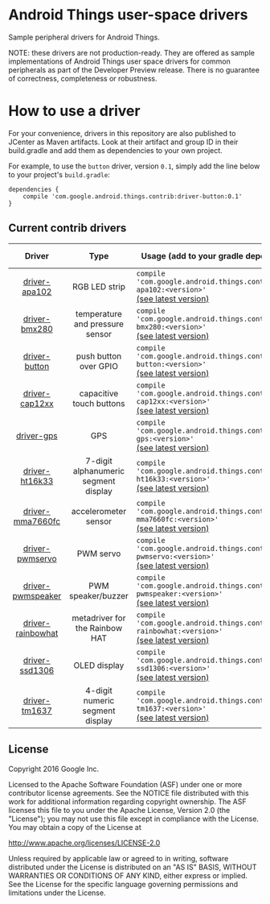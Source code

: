 Android Things user-space drivers
=================================

Sample peripheral drivers for Android Things.

NOTE: these drivers are not production-ready. They are offered as sample
implementations of Android Things user space drivers for common peripherals
as part of the Developer Preview release. There is no guarantee
of correctness, completeness or robustness.


How to use a driver
===================

For your convenience, drivers in this repository are also published to JCenter
as Maven artifacts. Look at their artifact and group ID in their build.gradle
and add them as dependencies to your own project.

For example, to use the `button` driver, version `0.1`, simply add the line
below to your project's `build.gradle`:


```
dependencies {
    compile 'com.google.android.things.contrib:driver-button:0.1'
}
```


Current contrib drivers
-----------------------

Driver | Type | Usage (add to your gradle dependencies) | Sample code
:---:|:---:| --- | ---
[driver-apa102](apa102) | RGB LED strip |`compile 'com.google.android.things.contrib:driver-apa102:<version>'`<br>[(see latest version)](https://bintray.com/google/androidthings/contrib-driver-apa102/_latestVersion) |[sample](https://github.com/androidthings/contrib-drivers/tree/master/apa102)
[driver-bmx280](bmx280) | temperature and pressure sensor |`compile 'com.google.android.things.contrib:driver-bmx280:<version>'`<br>[(see latest version)](https://bintray.com/google/androidthings/contrib-driver-bmx280/_latestVersion) |[sample](https://github.com/androidthings/contrib-drivers/tree/master/bmx280)
[driver-button](button) | push button over GPIO |`compile 'com.google.android.things.contrib:driver-button:<version>'`<br>[(see latest version)](https://bintray.com/google/androidthings/contrib-driver-button/_latestVersion) |[sample](https://github.com/androidthings/contrib-drivers/tree/master/button)
[driver-cap12xx](cap12xx) | capacitive touch buttons |`compile 'com.google.android.things.contrib:driver-cap12xx:<version>'`<br>[(see latest version)](https://bintray.com/google/androidthings/contrib-driver-cap12xx/_latestVersion) |[sample](https://github.com/androidthings/contrib-drivers/tree/master/cap12xx)
[driver-gps](gps) | GPS |`compile 'com.google.android.things.contrib:driver-gps:<version>'`<br>[(see latest version)](https://bintray.com/google/androidthings/contrib-driver-gps/_latestVersion) |[sample](https://github.com/androidthings/contrib-drivers/tree/master/gps)
[driver-ht16k33](ht16k33) | 7-digit alphanumeric segment display |`compile 'com.google.android.things.contrib:driver-ht16k33:<version>'`<br>[(see latest version)](https://bintray.com/google/androidthings/contrib-driver-ht16k33/_latestVersion) |[sample](https://github.com/androidthings/contrib-drivers/tree/master/ht16k33)
[driver-mma7660fc](mma7660fc) | accelerometer sensor |`compile 'com.google.android.things.contrib:driver-mma7660fc:<version>'`<br>[(see latest version)](https://bintray.com/google/androidthings/contrib-driver-mma7660fc/_latestVersion) |[sample](https://github.com/androidthings/contrib-drivers/tree/master/mma7660fc)
[driver-pwmservo](pwmservo) | PWM servo |`compile 'com.google.android.things.contrib:driver-pwmservo:<version>'`<br>[(see latest version)](https://bintray.com/google/androidthings/contrib-driver-pwmservo/_latestVersion) |[sample](https://github.com/androidthings/contrib-drivers/tree/master/pwmservo)
[driver-pwmspeaker](pwmspeaker) | PWM speaker/buzzer |`compile 'com.google.android.things.contrib:driver-pwmspeaker:<version>'`<br>[(see latest version)](https://bintray.com/google/androidthings/contrib-driver-pwmspeaker/_latestVersion) |[sample](https://github.com/androidthings/contrib-drivers/tree/master/pwmspeaker)
[driver-rainbowhat](rainbowhat) | metadriver for the Rainbow HAT |`compile 'com.google.android.things.contrib:driver-rainbowhat:<version>'`<br>[(see latest version)](https://bintray.com/google/androidthings/contrib-driver-rainbowhat/_latestVersion) |[sample](https://github.com/androidthings/weatherstation)
[driver-ssd1306](ssd1306) | OLED display |`compile 'com.google.android.things.contrib:driver-ssd1306:<version>'`<br>[(see latest version)](https://bintray.com/google/androidthings/contrib-driver-ssd1306/_latestVersion) |[sample](https://github.com/androidthings/contrib-drivers/tree/master/ssd1306)
[driver-tm1637](tm1637) | 4-digit numeric segment display |`compile 'com.google.android.things.contrib:driver-tm1637:<version>'`<br>[(see latest version)](https://bintray.com/google/androidthings/contrib-driver-tm1637/_latestVersion) |[sample](https://github.com/androidthings/contrib-drivers/tree/master/tm1637)

License
-------

Copyright 2016 Google Inc.

Licensed to the Apache Software Foundation (ASF) under one or more contributor
license agreements.  See the NOTICE file distributed with this work for
additional information regarding copyright ownership.  The ASF licenses this
file to you under the Apache License, Version 2.0 (the "License"); you may not
use this file except in compliance with the License.  You may obtain a copy of
the License at

  http://www.apache.org/licenses/LICENSE-2.0

Unless required by applicable law or agreed to in writing, software
distributed under the License is distributed on an "AS IS" BASIS, WITHOUT
WARRANTIES OR CONDITIONS OF ANY KIND, either express or implied.  See the
License for the specific language governing permissions and limitations under
the License.
